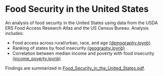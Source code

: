 # Food Security in the United States
An analysis of food security in the United States using data from the USDA ERS Food Access Research Atlas and the US Census Bureau. Analysis includes:
- Food access across rural/urban, race, and age [(demography.ipynb)](https://github.com/KevinyWu/food_security/blob/main/demography.ipynb)
- Ranking of states by food insecurity [(geography.ipynb)](https://github.com/KevinyWu/food_security/blob/main/geography.ipynb)
- Correlation between median income and poverty with food insecurity [(income_poverty.ipynb)](https://github.com/KevinyWu/food_security/blob/main/income_poverty.ipynb)

Findings are summarized in [Food_Security_in_the_United_States.pdf](https://github.com/KevinyWu/food_security/blob/main/Food_Security_in_the_United_States.pdf).
